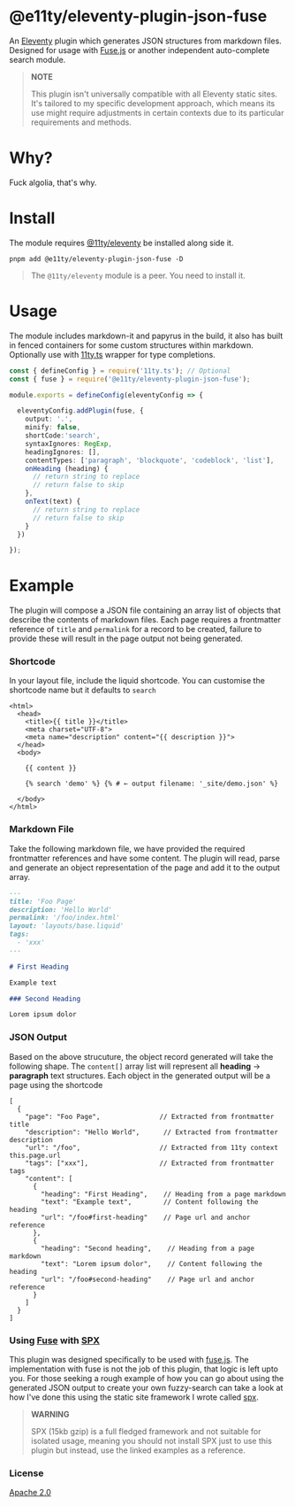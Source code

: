 # @e11ty/eleventy-plugin-json-fuse

An [Eleventy](https://www.11ty.dev/) plugin which generates JSON structures from markdown files. Designed for usage with [Fuse.js](https://fusejs.io) or another independent auto-complete search module.

> **NOTE**
>
> This plugin isn't universally compatible with all Eleventy static sites. It's tailored to my specific development approach, which means its use might require adjustments in certain contexts due to its particular requirements and methods.

# Why?

Fuck algolia, that's why.

# Install

The module requires [@11ty/eleventy](https://www.npmjs.com/package/@11ty/eleventy) be installed along side it.

```cli
pnpm add @e11ty/eleventy-plugin-json-fuse -D
```

> The `@11ty/eleventy` module is a peer. You need to install it.

# Usage

The module includes markdown-it and papyrus in the build, it also has built in fenced containers for some custom structures within markdown. Optionally use with [11ty.ts](https://github.com/panoply/e11ty/plugins/11ty.ts) wrapper for type completions.

<!-- prettier-ignore -->
```ts
const { defineConfig } = require('11ty.ts'); // Optional
const { fuse } = require('@e11ty/eleventy-plugin-json-fuse');

module.exports = defineConfig(eleventyConfig => {

  eleventyConfig.addPlugin(fuse, {
    output: '.',
    minify: false,
    shortCode:'search',
    syntaxIgnores: RegExp,
    headingIgnores: [],
    contentTypes: ['paragraph', 'blockquote', 'codeblock', 'list'],
    onHeading (heading) {
      // return string to replace
      // return false to skip
    },
    onText(text) {
      // return string to replace
      // return false to skip
    }
  })

});
```

# Example

The plugin will compose a JSON file containing an array list of objects that describe the contents of markdown files. Each page requires a frontmatter reference of `title` and `permalink` for a record to be created, failure to provide these will result in the page output not being generated.

### Shortcode

In your layout file, include the liquid shortcode. You can customise the shortcode name but it defaults to `search`

```liquid
<html>
  <head>
    <title>{{ title }}</title>
    <meta charset="UTF-8">
    <meta name="description" content="{{ description }}">
  </head>
  <body>

    {{ content }}

    {% search 'demo' %} {% # ← output filename: '_site/demo.json' %}

  </body>
</html>
```

### Markdown File

Take the following markdown file, we have provided the required frontmatter references and have some content. The plugin will read, parse and generate an object representation of the page and add it to the output array.

```md
---
title: 'Foo Page'
description: 'Hello World'
permalink: '/foo/index.html'
layout: 'layouts/base.liquid'
tags:
  - 'xxx'
---

# First Heading

Example text

### Second Heading

Lorem ipsum dolor
```

### JSON Output

Based on the above strucuture, the object record generated will take the following shape. The `content[]` array list will represent all **heading** → **paragraph** text structures. Each object in the generated output will be a page using the shortcode

<!-- prettier-ignore -->
```jsonc
[
  {
    "page": "Foo Page",               // Extracted from frontmatter title
    "description": "Hello World",      // Extracted from frontmatter description
    "url": "/foo",                    // Extracted from 11ty context this.page.url
    "tags": ["xxx"],                  // Extracted from frontmatter tags
    "content": [
      {
        "heading": "First Heading",    // Heading from a page markdown
        "text": "Example text",        // Content following the heading
        "url": "/foo#first-heading"    // Page url and anchor reference
      },
      {
        "heading": "Second heading",    // Heading from a page markdown
        "text": "Lorem ipsum dolor",    // Content following the heading
        "url": "/foo#second-heading"    // Page url and anchor reference
      }
    ]
  }
]
```

### Using [Fuse](https://www.fusejs.io) with [SPX](https://spx.js.org)

This plugin was designed specifically to be used with [fuse.js](https://www.fusejs.io). The implementation with fuse is not the job of this plugin, that logic is left upto you. For those seeking a rough example of how you can go about using the generated JSON output to create your own fuzzy-search can take a look at how I've done this using the static site framework I wrote called [spx](https://spx.js.org).

> **WARNING**
>
> SPX (15kb gzip) is a full fledged framework and not suitable for isolated usage, meaning you should not install SPX just to use this plugin but instead, use the linked examples as a reference.

### License

[Apache 2.0](#LICENSE)
